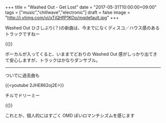 +++
title = "Washed Out - Get Lost"
date = "2017-05-31T10:00:00+09:00"
tags = ["music","chillwave","electronic"]
draft = false
image = "http://i.ytimg.com/vi/xTjQHfP1KOo/mqdefault.jpg"
+++

Washed Out ひさしぶり(？)の新曲は、今までになくディスコ／ハウス感のあるトラックですねー

{{<youtube xTjQHfP1KOo>}}

ボーカルが入ってくると、いままでどおりの Washed Out 感がしっかり出てきて安心しますが、トラックはかなりダンサブル。

---

ついでに過去曲も

{{<youtube 2JHE862oj2E>}}

チルでドリーミー

{{<youtube HEBb3GxubAc>}}

これとか、個人的にはすごく OMD ぽいロマンチシズムを感じます
